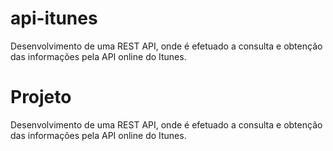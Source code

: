 # api-itunes
Desenvolvimento de uma REST API, onde é efetuado a consulta e obtenção das informações pela API online do Itunes. 
# Projeto
Desenvolvimento de uma REST API, onde é efetuado a consulta e obtenção das informações pela API online do Itunes. 

